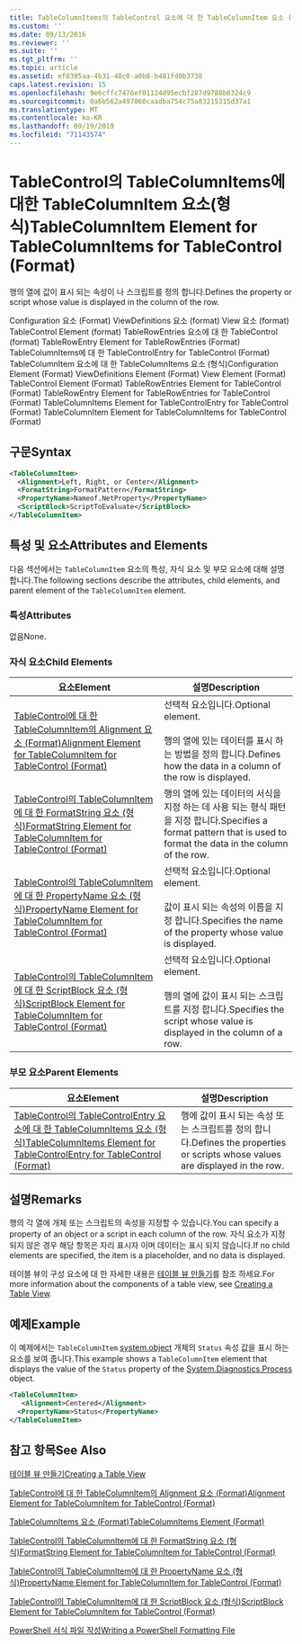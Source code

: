 ```yaml
---
title: TableColumnItems의 TableControl 요소에 대 한 TableColumnItem 요소 (형식) | Microsoft Docs
ms.custom: ''
ms.date: 09/13/2016
ms.reviewer: ''
ms.suite: ''
ms.tgt_pltfrm: ''
ms.topic: article
ms.assetid: ef8395aa-4b31-48c0-a0b8-b481fd0b3738
caps.latest.revision: 15
ms.openlocfilehash: 9e6cffc7476ef01124d95ecbf287d9788b0324c9
ms.sourcegitcommit: 0a6b562a497860caadba754c75a83215315d37a1
ms.translationtype: MT
ms.contentlocale: ko-KR
ms.lasthandoff: 09/19/2019
ms.locfileid: "71143574"
---
```

# <a name="tablecolumnitem-element-for-tablecolumnitems-for-tablecontrol-format"></a><span data-ttu-id="f06ae-102">TableControl의 TableColumnItems에 대한 TableColumnItem 요소(형식)</span><span class="sxs-lookup"><span data-stu-id="f06ae-102">TableColumnItem Element for TableColumnItems for TableControl (Format)</span></span>

<span data-ttu-id="f06ae-103">행의 열에 값이 표시 되는 속성이 나 스크립트를 정의 합니다.</span><span class="sxs-lookup"><span data-stu-id="f06ae-103">Defines the property or script whose value is displayed in the column of the row.</span></span>

<span data-ttu-id="f06ae-104">Configuration 요소 (Format) ViewDefinitions 요소 (format) View 요소 (format) TableControl Element (format) TableRowEntries 요소에 대 한 TableControl (format) TableRowEntry Element for TableRowEntries (Format) TableColumnItems에 대 한 TableControlEntry for TableControl (Format) TableColumnItem 요소에 대 한 TableColumnItems 요소 (형식)</span><span class="sxs-lookup"><span data-stu-id="f06ae-104">Configuration Element (Format) ViewDefinitions Element (Format) View Element (Format) TableControl Element (Format) TableRowEntries Element for TableControl (Format) TableRowEntry Element for TableRowEntries for TableControl (Format) TableColumnItems Element for TableControlEntry for TableControl (Format) TableColumnItem Element for TableColumnItems for TableControl (Format)</span></span>

## <a name="syntax"></a><span data-ttu-id="f06ae-105">구문</span><span class="sxs-lookup"><span data-stu-id="f06ae-105">Syntax</span></span>

```xml
<TableColumnItem>
  <Alignment>Left, Right, or Center</Alignment>
  <FormatString>FormatPattern</FormatString>
  <PropertyName>Nameof.NetProperty</PropertyName>
  <ScriptBlock>ScriptToEvaluate</ScriptBlock>
</TableColumnItem>
```

## <a name="attributes-and-elements"></a><span data-ttu-id="f06ae-106">특성 및 요소</span><span class="sxs-lookup"><span data-stu-id="f06ae-106">Attributes and Elements</span></span>

<span data-ttu-id="f06ae-107">다음 섹션에서는 `TableColumnItem` 요소의 특성, 자식 요소 및 부모 요소에 대해 설명 합니다.</span><span class="sxs-lookup"><span data-stu-id="f06ae-107">The following sections describe the attributes, child elements, and parent element of the `TableColumnItem` element.</span></span>

### <a name="attributes"></a><span data-ttu-id="f06ae-108">특성</span><span class="sxs-lookup"><span data-stu-id="f06ae-108">Attributes</span></span>

<span data-ttu-id="f06ae-109">없음</span><span class="sxs-lookup"><span data-stu-id="f06ae-109">None.</span></span>

### <a name="child-elements"></a><span data-ttu-id="f06ae-110">자식 요소</span><span class="sxs-lookup"><span data-stu-id="f06ae-110">Child Elements</span></span>

|<span data-ttu-id="f06ae-111">요소</span><span class="sxs-lookup"><span data-stu-id="f06ae-111">Element</span></span>|<span data-ttu-id="f06ae-112">설명</span><span class="sxs-lookup"><span data-stu-id="f06ae-112">Description</span></span>|
|-------------|-----------------|
|[<span data-ttu-id="f06ae-113">TableControl에 대 한 TableColumnItem의 Alignment 요소 (Format)</span><span class="sxs-lookup"><span data-stu-id="f06ae-113">Alignment Element for TableColumnItem for TableControl (Format)</span></span>](./alignment-element-for-tablecolumnitem-for-tablecontrol-format.md)|<span data-ttu-id="f06ae-114">선택적 요소입니다.</span><span class="sxs-lookup"><span data-stu-id="f06ae-114">Optional element.</span></span><br /><br /> <span data-ttu-id="f06ae-115">행의 열에 있는 데이터를 표시 하는 방법을 정의 합니다.</span><span class="sxs-lookup"><span data-stu-id="f06ae-115">Defines how the data in a column of the row is displayed.</span></span>|
|[<span data-ttu-id="f06ae-116">TableControl의 TableColumnItem에 대 한 FormatString 요소 (형식)</span><span class="sxs-lookup"><span data-stu-id="f06ae-116">FormatString Element for TableColumnItem for TableControl (Format)</span></span>](./formatstring-element-for-tablecolumnitem-for-tablecontrol-format.md)|<span data-ttu-id="f06ae-117">행의 열에 있는 데이터의 서식을 지정 하는 데 사용 되는 형식 패턴을 지정 합니다.</span><span class="sxs-lookup"><span data-stu-id="f06ae-117">Specifies a format pattern that is used to format the data in the column of the row.</span></span>|
|[<span data-ttu-id="f06ae-118">TableControl의 TableColumnItem에 대 한 PropertyName 요소 (형식)</span><span class="sxs-lookup"><span data-stu-id="f06ae-118">PropertyName Element for TableColumnItem for TableControl (Format)</span></span>](./propertyname-element-for-tablecolumnitem-for-tablecontrol-format.md)|<span data-ttu-id="f06ae-119">선택적 요소입니다.</span><span class="sxs-lookup"><span data-stu-id="f06ae-119">Optional element.</span></span><br /><br /> <span data-ttu-id="f06ae-120">값이 표시 되는 속성의 이름을 지정 합니다.</span><span class="sxs-lookup"><span data-stu-id="f06ae-120">Specifies the name of the property whose value is displayed.</span></span>|
|[<span data-ttu-id="f06ae-121">TableControl의 TableColumnItem에 대 한 ScriptBlock 요소 (형식)</span><span class="sxs-lookup"><span data-stu-id="f06ae-121">ScriptBlock Element for TableColumnItem for TableControl (Format)</span></span>](./scriptblock-element-for-tablecolumnitem-for-tablecontrol-format.md)|<span data-ttu-id="f06ae-122">선택적 요소입니다.</span><span class="sxs-lookup"><span data-stu-id="f06ae-122">Optional element.</span></span><br /><br /> <span data-ttu-id="f06ae-123">행의 열에 값이 표시 되는 스크립트를 지정 합니다.</span><span class="sxs-lookup"><span data-stu-id="f06ae-123">Specifies the script whose value is displayed in the column of a row.</span></span>|

### <a name="parent-elements"></a><span data-ttu-id="f06ae-124">부모 요소</span><span class="sxs-lookup"><span data-stu-id="f06ae-124">Parent Elements</span></span>

|<span data-ttu-id="f06ae-125">요소</span><span class="sxs-lookup"><span data-stu-id="f06ae-125">Element</span></span>|<span data-ttu-id="f06ae-126">설명</span><span class="sxs-lookup"><span data-stu-id="f06ae-126">Description</span></span>|
|-------------|-----------------|
|[<span data-ttu-id="f06ae-127">TableControl의 TableControlEntry 요소에 대 한 TableColumnItems 요소 (형식)</span><span class="sxs-lookup"><span data-stu-id="f06ae-127">TableColumnItems Element for TableControlEntry for TableControl (Format)</span></span>](./tablecolumnitems-element-for-tablerowentry-for-tablecontrol-format.md)|<span data-ttu-id="f06ae-128">행에 값이 표시 되는 속성 또는 스크립트를 정의 합니다.</span><span class="sxs-lookup"><span data-stu-id="f06ae-128">Defines the properties or scripts whose values are displayed in the row.</span></span>|

## <a name="remarks"></a><span data-ttu-id="f06ae-129">설명</span><span class="sxs-lookup"><span data-stu-id="f06ae-129">Remarks</span></span>

<span data-ttu-id="f06ae-130">행의 각 열에 개체 또는 스크립트의 속성을 지정할 수 있습니다.</span><span class="sxs-lookup"><span data-stu-id="f06ae-130">You can specify a property of an object or a script in each column of the row.</span></span> <span data-ttu-id="f06ae-131">자식 요소가 지정 되지 않은 경우 해당 항목은 자리 표시자 이며 데이터는 표시 되지 않습니다.</span><span class="sxs-lookup"><span data-stu-id="f06ae-131">If no child elements are specified, the item is a placeholder, and no data is displayed.</span></span>

<span data-ttu-id="f06ae-132">테이블 뷰의 구성 요소에 대 한 자세한 내용은 [테이블 뷰 만들기](./creating-a-table-view.md)를 참조 하세요.</span><span class="sxs-lookup"><span data-stu-id="f06ae-132">For more information about the components of a table view, see [Creating a Table View](./creating-a-table-view.md).</span></span>

## <a name="example"></a><span data-ttu-id="f06ae-133">예제</span><span class="sxs-lookup"><span data-stu-id="f06ae-133">Example</span></span>

<span data-ttu-id="f06ae-134">이 예제에서는 `TableColumnItem` [system.object](/dotnet/api/System.Diagnostics.Process) 개체의 `Status` 속성 값을 표시 하는 요소를 보여 줍니다.</span><span class="sxs-lookup"><span data-stu-id="f06ae-134">This example shows a `TableColumnItem` element that displays the value of the `Status` property of the [System.Diagnostics.Process](/dotnet/api/System.Diagnostics.Process) object.</span></span>

```xml
<TableColumnItem>
   <Alignment>Centered</Alignment>
  <PropertyName>Status</PropertyName>
</TableColumnItem>

```

## <a name="see-also"></a><span data-ttu-id="f06ae-135">참고 항목</span><span class="sxs-lookup"><span data-stu-id="f06ae-135">See Also</span></span>

[<span data-ttu-id="f06ae-136">테이블 뷰 만들기</span><span class="sxs-lookup"><span data-stu-id="f06ae-136">Creating a Table View</span></span>](./creating-a-table-view.md)

[<span data-ttu-id="f06ae-137">TableControl에 대 한 TableColumnItem의 Alignment 요소 (Format)</span><span class="sxs-lookup"><span data-stu-id="f06ae-137">Alignment Element for TableColumnItem for TableControl (Format)</span></span>](./alignment-element-for-tablecolumnitem-for-tablecontrol-format.md)

[<span data-ttu-id="f06ae-138">TableColumnItems 요소 (Format)</span><span class="sxs-lookup"><span data-stu-id="f06ae-138">TableColumnItems Element (Format)</span></span>](./tablecolumnitems-element-for-tablerowentry-for-tablecontrol-format.md)

[<span data-ttu-id="f06ae-139">TableControl의 TableColumnItem에 대 한 FormatString 요소 (형식)</span><span class="sxs-lookup"><span data-stu-id="f06ae-139">FormatString Element for TableColumnItem for TableControl (Format)</span></span>](./formatstring-element-for-tablecolumnitem-for-tablecontrol-format.md)

[<span data-ttu-id="f06ae-140">TableControl의 TableColumnItem에 대 한 PropertyName 요소 (형식)</span><span class="sxs-lookup"><span data-stu-id="f06ae-140">PropertyName Element for TableColumnItem for TableControl (Format)</span></span>](./propertyname-element-for-tablecolumnitem-for-tablecontrol-format.md)

[<span data-ttu-id="f06ae-141">TableControl의 TableColumnItem에 대 한 ScriptBlock 요소 (형식)</span><span class="sxs-lookup"><span data-stu-id="f06ae-141">ScriptBlock Element for TableColumnItem for TableControl (Format)</span></span>](./scriptblock-element-for-tablecolumnitem-for-tablecontrol-format.md)

[<span data-ttu-id="f06ae-142">PowerShell 서식 파일 작성</span><span class="sxs-lookup"><span data-stu-id="f06ae-142">Writing a PowerShell Formatting File</span></span>](./writing-a-powershell-formatting-file.md)
